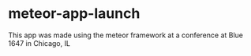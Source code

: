meteor-app-launch
=================
This app was made using the meteor framework at a conference at Blue 1647 in Chicago, IL

